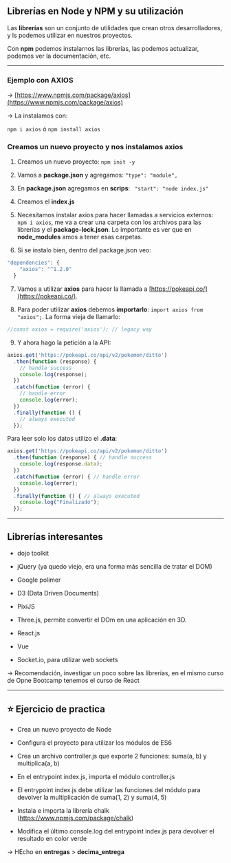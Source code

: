 ## Librerías en Node y NPM y su utilización


Las **librerías** son un conjunto de utilidades que crean otros desarrolladores, y ls podemos utilizar en nuestros proyectos.

Con **npm** podemos instalarnos las librerías, las podemos actualizar, podemos ver la documentación, etc.

---

### Ejemplo con AXIOS

-> [https://www.npmjs.com/package/axios](https://www.npmjs.com/package/axios)

-> La instalamos con:

```npm i axios``` ó ```npm install axios```


### Creamos un nuevo proyecto y nos instalamos axios

1. Creamos un nuevo proyecto: ```npm init -y```

2. Vamos a **package.json** y agregamos: ```"type": "module",```

3. En **package.json** agregamos en **scrips**: ``` "start": "node index.js"```

4. Creamos el **index.js**

5. Necesitamos instalar axios para hacer llamadas a servicios externos: ```npm i axios```, me va a crear una carpeta con los archivos para las librerías y el **package-lock.json**. Lo importante es ver que en **node_modules**  amos a tener esas carpetas.

6. Si se instalo bien, dentro del package.json veo:
```JavaScript
"dependencies": {
    "axios": "^1.2.0"
  }
```

7. Vamos a utilizar **axios** para hacer la llamada a [https://pokeapi.co/](https://pokeapi.co/).

8. Para poder utilizar **axios** debemos **importarlo**: ```import axios from "axios";```. La forma vieja de llamarlo:
```JavaScript
//const axios = require('axios'); // legacy way
```

9. Y ahora hago la petición a la API:
```JavaScript
axios.get('https://pokeapi.co/api/v2/pokemon/ditto')
  .then(function (response) {
    // handle success
    console.log(response);
  })
  .catch(function (error) {
    // handle error
    console.log(error);
  })
  .finally(function () {
    // always executed
  });
```

Para leer solo los datos utilizo el **.data**:

```JavaScript
axios.get('https://pokeapi.co/api/v2/pokemon/ditto')
  .then(function (response) { // handle success
    console.log(response.data);
  })
  .catch(function (error) { // handle error
    console.log(error);
  })
  .finally(function () { // always executed
    console.log("Finalizado");
  });
```

---

## Librerías interesantes

- dojo toolkit

- jQuery (ya quedo viejo, era una forma más sencilla de tratar el DOM)

- Google polimer

- D3 (Data Driven Documents)

- PixiJS

- Three.js, permite convertir el DOm en una aplicación en 3D.

- React.js

- Vue

- Socket.io, para utilizar web sockets

-> Recomendación, investigar un poco sobre las librerías, en el mismo curso de Opne Bootcamp tenemos el curso de React

---

## :star: Ejercicio de practica

- Crea un nuevo proyecto de Node

- Configura el proyecto para utilizar los módulos de ES6

- Crea un archivo controller.js que exporte 2 funciones: suma(a, b) y multiplica(a, b)

- En el entrypoint index.js, importa el módulo controller.js

- El entrypoint index.js debe utilizar las funciones del módulo para devolver la multiplicación de suma(1, 2) y suma(4, 5)

- Instala e importa la librería chalk (https://www.npmjs.com/package/chalk)

- Modifica el último console.log del entrypoint index.js para devolver el resultado en color verde

-> HEcho en **entregas** > **decima_entrega**